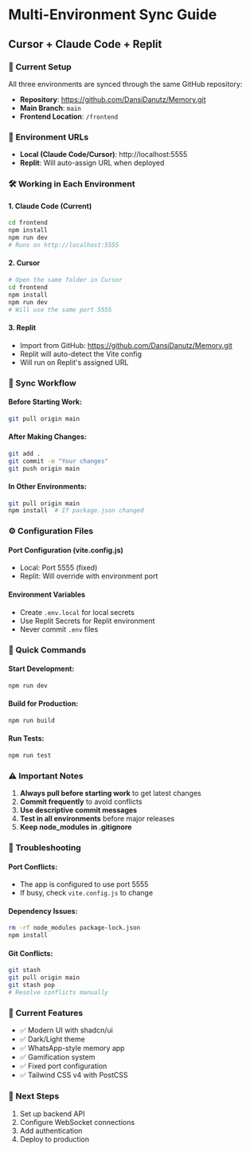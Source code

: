# Multi-Environment Sync Guide
## Cursor + Claude Code + Replit

### 🔄 Current Setup
All three environments are synced through the same GitHub repository:
- **Repository**: https://github.com/DansiDanutz/Memory.git
- **Main Branch**: `main`
- **Frontend Location**: `/frontend`

### 📍 Environment URLs
- **Local (Claude Code/Cursor)**: http://localhost:5555
- **Replit**: Will auto-assign URL when deployed

### 🛠 Working in Each Environment

#### 1. **Claude Code (Current)**
```bash
cd frontend
npm install
npm run dev
# Runs on http://localhost:5555
```

#### 2. **Cursor**
```bash
# Open the same folder in Cursor
cd frontend
npm install
npm run dev
# Will use the same port 5555
```

#### 3. **Replit**
- Import from GitHub: https://github.com/DansiDanutz/Memory.git
- Replit will auto-detect the Vite config
- Will run on Replit's assigned URL

### 📝 Sync Workflow

#### Before Starting Work:
```bash
git pull origin main
```

#### After Making Changes:
```bash
git add .
git commit -m "Your changes"
git push origin main
```

#### In Other Environments:
```bash
git pull origin main
npm install  # If package.json changed
```

### ⚙️ Configuration Files

#### Port Configuration (vite.config.js)
- Local: Port 5555 (fixed)
- Replit: Will override with environment port

#### Environment Variables
- Create `.env.local` for local secrets
- Use Replit Secrets for Replit environment
- Never commit `.env` files

### 🚀 Quick Commands

#### Start Development:
```bash
npm run dev
```

#### Build for Production:
```bash
npm run build
```

#### Run Tests:
```bash
npm run test
```

### ⚠️ Important Notes

1. **Always pull before starting work** to get latest changes
2. **Commit frequently** to avoid conflicts
3. **Use descriptive commit messages**
4. **Test in all environments** before major releases
5. **Keep node_modules in .gitignore**

### 🔧 Troubleshooting

#### Port Conflicts:
- The app is configured to use port 5555
- If busy, check `vite.config.js` to change

#### Dependency Issues:
```bash
rm -rf node_modules package-lock.json
npm install
```

#### Git Conflicts:
```bash
git stash
git pull origin main
git stash pop
# Resolve conflicts manually
```

### 📱 Current Features
- ✅ Modern UI with shadcn/ui
- ✅ Dark/Light theme
- ✅ WhatsApp-style memory app
- ✅ Gamification system
- ✅ Fixed port configuration
- ✅ Tailwind CSS v4 with PostCSS

### 🎯 Next Steps
1. Set up backend API
2. Configure WebSocket connections
3. Add authentication
4. Deploy to production